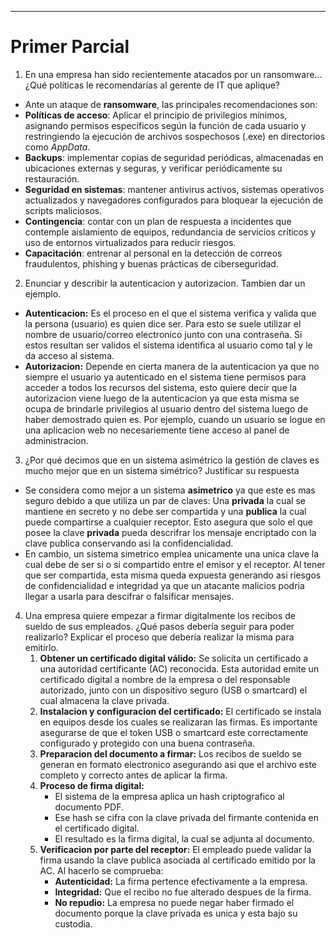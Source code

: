 -- -
# Primer Parcial

1. En una empresa han sido recientemente atacados por un ransomware... ¿Qué políticas le recomendarías al gerente de IT que aplique?
- Ante un ataque de **ransomware**, las principales recomendaciones son:
-  **Políticas de acceso**: Aplicar el principio de privilegios mínimos, asignando permisos específicos según la función de cada usuario y restringiendo la ejecución de archivos sospechosos (.exe) en directorios como _AppData_.    
-  **Backups**: implementar copias de seguridad periódicas, almacenadas en ubicaciones externas y seguras, y verificar periódicamente su restauración.    
-  **Seguridad en sistemas**: mantener antivirus activos, sistemas operativos actualizados y navegadores configurados para bloquear la ejecución de scripts maliciosos.
- **Contingencia**: contar con un plan de respuesta a incidentes que contemple aislamiento de equipos, redundancia de servicios críticos y uso de entornos virtualizados para reducir riesgos.
-  **Capacitación**: entrenar al personal en la detección de correos fraudulentos, phishing y buenas prácticas de ciberseguridad.

2. Enunciar y describir la autenticacion y autorizacion. Tambien dar un ejemplo.
- **Autenticacion:** Es el proceso en el que el sistema verifica y valida que la persona (usuario) es quien dice ser. Para esto se suele utilizar el nombre de usuario/correo electronico junto con una contraseña. Si estos resultan ser validos el sistema identifica al usuario como tal y le da acceso al sistema.
- **Autorizacion:** Depende en cierta manera de la autenticacion ya que no siempre el usuario ya autenticado en el sistema tiene permisos para acceder a todos los recursos del sistema, esto quiere decir que la autorizacion viene luego de la autenticacion ya que esta misma se ocupa de brindarle privilegios al usuario dentro del sistema luego de haber demostrado quien es. Por ejemplo, cuando un usuario se logue en una aplicacion web no necesariemente tiene acceso al panel de administracion.

3. ¿Por qué decimos que en un sistema asimétrico la gestión de claves es mucho mejor que en un sistema simétrico? Justificar su respuesta
- Se considera como mejor a un sistema **asimetrico** ya que este es mas seguro debido a que utiliza un par de claves: Una **privada** la cual se mantiene en secreto y no debe ser compartida y una **publica** la cual puede compartirse a cualquier receptor. Esto asegura que solo el que posee la clave **privada** pueda descrifrar los mensaje encriptado con la clave publica conservando asi la confidencialidad.
- En cambio, un sistema simetrico emplea unicamente una unica clave la cual debe de ser si o si compartido entre el emisor y el receptor. Al tener que ser compartida, esta misma queda expuesta generando asi riesgos de confidencialidad e integridad ya que un atacante malicios podria llegar a usarla para descifrar o falsificar mensajes. 

4. Una empresa quiere empezar a firmar digitalmente los recibos de sueldo de sus empleados. ¿Qué pasos debería seguir para poder realizarlo? Explicar el proceso que debería realizar la misma para emitirlo.
	1. **Obtener un certificado digital válido:** Se solicita un certificado a una autoridad certificante (AC) reconocida. Esta autoridad emite un certificado digital a nombre de la empresa o del responsable autorizado, junto con un dispositivo seguro (USB o smartcard) el cual almacena la clave privada.
	2. **Instalacion y configuracion del certificado:** El certificado se instala en equipos desde los cuales se realizaran  las firmas. Es importante asegurarse de que el token USB o smartcard este correctamente configurado y protegido con una buena contraseña.
	3. **Preparacion del documento a firmar:** Los recibos de sueldo se generan en formato electronico asegurando asi que el archivo este completo y correcto antes de aplicar la firma.
	4. **Proceso de firma digital:** 
		- El sistema de la empresa aplica un hash criptografico al documento PDF.
		- Ese hash se cifra con la clave privada del firmante contenida en el certificado digital.
		- El resultado es la firma digital, la cual se adjunta al documento.
	5. **Verificacion por parte del receptor:** El empleado puede validar la firma usando la clave publica asociada al certificado emitido por la AC. Al hacerlo se comprueba:
		- **Autenticidad:** La firma pertence efectivamente a la empresa.
		- **Integridad:**  Que el recibo no fue alterado despues de la firma.
		- **No repudio:** La empresa no puede negar haber firmado el documento porque la clave privada es unica y esta bajo su custodia.